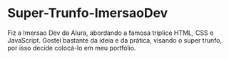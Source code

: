 # Super-Trunfo-ImersaoDev
Fiz a Imersao Dev da Alura, abordando a famosa tríplice HTML, CSS e JavaScript. Gostei bastante da ideia e da prática, visando o super trunfo, por isso decide colocá-lo em meu portfólio.
